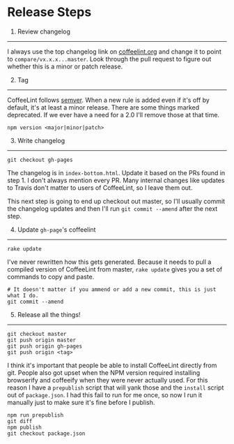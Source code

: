 Release Steps
=============

1. Review changelog
-------------------

I always use the top changelog link on [coffeelint.org][changelog] and change it
to point to `compare/vx.x.x...master`. Look through the pull request to figure
out whether this is a minor or patch release.

2. Tag
------

CoffeeLint follows [semver](http://semver.org/). When a new rule is added even
if it's off by default, it's at least a minor release. There are some things
marked deprecated. If we ever have a need for a 2.0 I'll remove those at that
time.

    npm version <major|minor|patch>

3. Write changelog
------------------

    git checkout gh-pages

The changelog is in `index-bottom.html`. Update it based on the PRs found in
step 1. I don't always mention every PR. Many internal changes like updates to
Travis don't matter to users of CoffeeLint, so I leave them out.

This next step is going to end up checkout out master, so I'll usually commit
the changelog updates and then I'll run `git commit --amend` after the next step.

4. Update `gh-page`'s coffeelint
--------------------------------

    rake update

I've never rewritten how this gets generated. Because it needs to pull a
compiled version of CoffeeLint from master, `rake update` gives you a set of
commands to copy and paste.

    # It doesn't matter if you ammend or add a new commit, this is just what I do.
    git commit --amend

5. Release all the things!
--------------------------

    git checkout master
    git push origin master
    git push origin gh-pages
    git push origin <tag>

I think it's important that people be able to install CoffeeLint directly from
git. People also got upset when the NPM version required installing browserify
and coffeeify when they were never actually used. For this reason I have a
`prepublish` script that will yank those and the `install` script out of
`package.json`. I had this fail to run for me once, so now I run it manually
just to make sure it's fine before I publish.

    npm run prepublish
    git diff
    npm publish
    git checkout package.json

[changelog]: https://coffeelint.github.io/#changelog
[review]: https://github.com/clutchski/coffeelint/compare/v1.8.1...master
